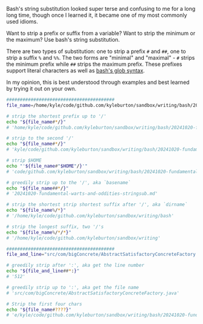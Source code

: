 Bash's string substitution looked super terse and confusing to me for a long long time, though once I learned it, it became one of my most commonly used idioms.


Want to strip a prefix or suffix from a variable? Want to strip the minimum or the maximum?  Use bash's string substitution.

There are two types of substitution: one to strip a prefix `#` and `##`, one to strip a suffix `%` and `%%`.  The two forms are "minimal" and "maximal" - `#` strips the minimum prefix while `##` strips the maximum prefix.  These prefixes support literal characters as well as [bash's glob syntax](https://tldp.org/LDP/abs/html/globbingref.html).

In my opinion, this is best understood through examples and best learned by trying it out on your own.

```bash
########################################
file_name=/home/kyle/code/github.com/kyleburton/sandbox/writing/bash/20241020-fundamental-warts-and-oddities-stringsub.md

# strip the shortest prefix up to '/'
echo "${file_name#*/}"
# 'home/kyle/code/github.com/kyleburton/sandbox/writing/bash/20241020-fundamental-warts-and-oddities-stringsub.md'

# strip to the second '/'
echo "${file_name#*/}"
# 'kyle/code/github.com/kyleburton/sandbox/writing/bash/20241020-fundamental-warts-and-oddities-stringsub.md'

# strip $HOME
echo "'${file_name#"$HOME"/}'"
# 'code/github.com/kyleburton/sandbox/writing/bash/20241020-fundamental-warts-and-oddities-stringsub.md'

# greedily strip up to the '/', aka `basename`
echo "${file_name##*/}"
# '20241020-fundamental-warts-and-oddities-stringsub.md'

# strip the shortest strip shortest suffix after '/', aka `dirname`
echo "${file_name%/*}"
# '/home/kyle/code/github.com/kyleburton/sandbox/writing/bash'

# strip the longest suffix, two '/'s
echo "${file_name%/*/*}"
# '/home/kyle/code/github.com/kyleburton/sandbox/writing'

########################################
file_and_line="src/com/bigConcrete/AbstractSatisfactoryConcreteFactory.java:512"

# greedily strip after ':', aka get the line number
echo "${file_and_line##*:}"
# '512'

# greedily strip up to ':', aka get the file name
# 'src/com/bigConcrete/AbstractSatisfactoryConcreteFactory.java'

# Strip the first four chars
echo "${file_name#????}"
# 'e/kyle/code/github.com/kyleburton/sandbox/writing/bash/20241020-fundamental-warts-and-oddities-stringsub.md'

```
